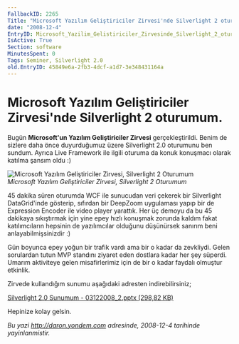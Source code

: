 ```yaml
---
FallbackID: 2265
Title: "Microsoft Yazılım Geliştiriciler Zirvesi'nde Silverlight 2 oturumum."
date: "2008-12-4"
EntryID: Microsoft_Yazilim_Gelistiriciler_Zirvesinde_Silverlight_2_oturumum
IsActive: True
Section: software
MinutesSpent: 0
Tags: Seminer, Silverlight 2.0
old.EntryID: 45849e6a-2fb3-4dcf-a1d7-3e348431164a
---
```

# Microsoft Yazılım Geliştiriciler Zirvesi'nde Silverlight 2 oturumum.
Bugün **Microsoft'un Yazılım Geliştiriciler Zirvesi** gerçekleştirildi.
Benim de sizlere daha önce duyurduğumuz üzere Silverlight 2.0 oturumunu
ben sundum. Ayrıca Live Framework ile ilgili oturuma da konuk konuşmacı
olarak katılma şansım oldu :)

![Microsoft Yazılım Geliştiriciler Zirvesi, Silverlight 2
Oturumum](media/Microsoft_Yazilim_Gelistiriciler_Zirvesinde_Silverlight_2_oturumum/03122008_1.jpg)\
*Microsoft Yazılım Geliştiriciler Zirvesi, Silverlight 2 Oturumum*

45 dakika süren oturumda WCF ile sunucudan veri çekerek bir Silverlight
DataGrid'inde gösterip, sıfırdan bir DeepZoom uygulaması yapıp bir de
Expression Encoder ile video player yarattık. Her üç demoyu da bu 45
dakikaya sıkıştırmak için yine epey hızlı konuşmak zorunda kaldım fakat
katılımcıların hepsinin de yazılımcılar olduğunu düşünürsek sanırım beni
anlayabilmişsinizdir :)

Gün boyunca epey yoğun bir trafik vardı ama bir o kadar da zevkliydi.
Gelen sorulardan tutun MVP standını ziyaret eden dostlara kadar her şey
süperdi. Umarım aktiviteye gelen misafirlerimiz için de bir o kadar
faydalı olmuştur etkinlik.

Zirvede kullandığım sunumu aşağıdaki adresten indirebilirsiniz;

[Silverlight 2.0 Sunumum - 03122008\_2.pptx (298,82
KB)](media/Microsoft_Yazilim_Gelistiriciler_Zirvesinde_Silverlight_2_oturumum/03122008_2.pptx)

Hepinize kolay gelsin.



*Bu yazi http://daron.yondem.com adresinde, 2008-12-4 tarihinde yayinlanmistir.*
